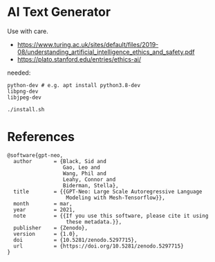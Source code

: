 # AI Text Generator

Use with care.

- https://www.turing.ac.uk/sites/default/files/2019-08/understanding_artificial_intelligence_ethics_and_safety.pdf
- https://plato.stanford.edu/entries/ethics-ai/

needed:

```
python-dev # e.g. apt install python3.8-dev
libpng-dev 
libjpeg-dev
```

```
./install.sh
```

# References

```
@software{gpt-neo,
  author       = {Black, Sid and
                  Gao, Leo and
                  Wang, Phil and
                  Leahy, Connor and
                  Biderman, Stella},
  title        = {{GPT-Neo: Large Scale Autoregressive Language 
                   Modeling with Mesh-Tensorflow}},
  month        = mar,
  year         = 2021,
  note         = {{If you use this software, please cite it using 
                   these metadata.}},
  publisher    = {Zenodo},
  version      = {1.0},
  doi          = {10.5281/zenodo.5297715},
  url          = {https://doi.org/10.5281/zenodo.5297715}
}
```
